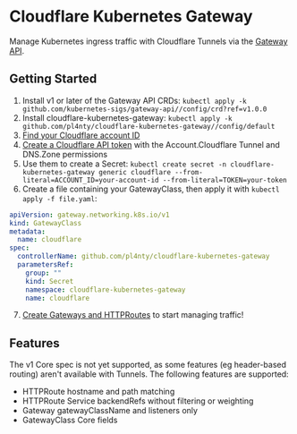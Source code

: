 # Cloudflare Kubernetes Gateway

Manage Kubernetes ingress traffic with Cloudflare Tunnels via the [Gateway API](https://gateway-api.sigs.k8s.io/).

## Getting Started

1. Install v1 or later of the Gateway API CRDs: `kubectl apply -k github.com/kubernetes-sigs/gateway-api//config/crd?ref=v1.0.0`
2. Install cloudflare-kubernetes-gateway: `kubectl apply -k github.com/pl4nty/cloudflare-kubernetes-gateway//config/default`
3. [Find your Cloudflare account ID](https://developers.cloudflare.com/fundamentals/setup/find-account-and-zone-ids/)
3. [Create a Cloudflare API token](https://developers.cloudflare.com/fundamentals/api/get-started/create-token/) with the Account.Cloudflare Tunnel and DNS.Zone permissions
4. Use them to create a Secret: `kubectl create secret -n cloudflare-kubernetes-gateway generic cloudflare --from-literal=ACCOUNT_ID=your-account-id --from-literal=TOKEN=your-token`
5. Create a file containing your GatewayClass, then apply it with `kubectl apply -f file.yaml`:
```yaml
apiVersion: gateway.networking.k8s.io/v1
kind: GatewayClass
metadata:
  name: cloudflare
spec:
  controllerName: github.com/pl4nty/cloudflare-kubernetes-gateway
  parametersRef:
    group: ""
    kind: Secret
    namespace: cloudflare-kubernetes-gateway
    name: cloudflare
```
7. [Create Gateways and HTTPRoutes](https://gateway-api.sigs.k8s.io/guides/http-routing/) to start managing traffic!

## Features

The v1 Core spec is not yet supported, as some features (eg header-based routing) aren't available with Tunnels. The following features are supported:

* HTTPRoute hostname and path matching
* HTTPRoute Service backendRefs without filtering or weighting
* Gateway gatewayClassName and listeners only
* GatewayClass Core fields

<!-- * HTTPRoute Gateway parentRefs, without sectionName
* HTTPRoute hostnames, but not listener filtering or precedence
* HTTPRoute rule path match only
* HTTPRoute backendRefs without filtering or weighting
* Gateway gatewayClassName, listeners aren't validated
* GatewayClass Core fields -->
